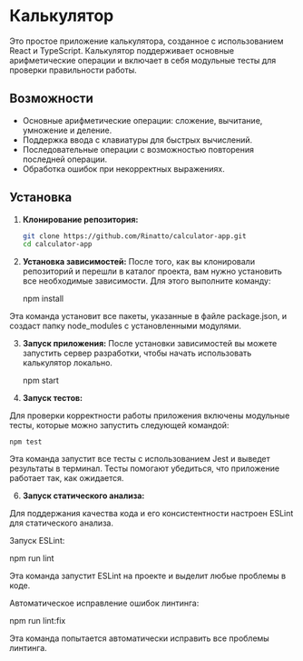 # Калькулятор

Это простое приложение калькулятора, созданное с использованием React и TypeScript. Калькулятор поддерживает основные арифметические операции и включает в себя модульные тесты для проверки правильности работы.

## Возможности

- Основные арифметические операции: сложение, вычитание, умножение и деление.
- Поддержка ввода с клавиатуры для быстрых вычислений.
- Последовательные операции с возможностью повторения последней операции.
- Обработка ошибок при некорректных выражениях.

## Установка

1. **Клонирование репозитория:**

   ```bash
   git clone https://github.com/Rinatto/calculator-app.git
   cd calculator-app

2. **Установка зависимостей:**
После того, как вы клонировали репозиторий и перешли в каталог проекта, вам нужно установить все необходимые зависимости. Для этого выполните команду:

    npm install

Эта команда установит все пакеты, указанные в файле package.json, и создаст папку node_modules с установленными модулями.

3. **Запуск приложения:**
После установки зависимостей вы можете запустить сервер разработки, чтобы начать использовать калькулятор локально.

    npm start

5. **Запуск тестов:**

Для проверки корректности работы приложения включены модульные тесты, которые можно запустить следующей командой:

    npm test

Эта команда запустит все тесты с использованием Jest и выведет результаты в терминал. Тесты помогают убедиться, что приложение работает так, как ожидается.

6. **Запуск статического анализа:**

Для поддержания качества кода и его консистентности настроен ESLint для статического анализа.

Запуск ESLint:

npm run lint

Эта команда запустит ESLint на проекте и выделит любые проблемы в коде.

Автоматическое исправление ошибок линтинга:

npm run lint:fix

Эта команда попытается автоматически исправить все проблемы линтинга.

